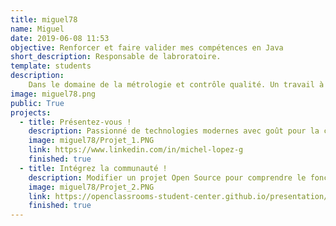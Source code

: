 ```yaml
---
title: miguel78
name: Miguel
date: 2019-06-08 11:53
objective: Renforcer et faire valider mes compétences en Java
short_description: Responsable de labroratoire.
template: students
description:
    Dans le domaine de la métrologie et contrôle qualité. Un travail à la frontière de l'électronique et de l'informatique. Esprit d'entreprise.
image: miguel78.png
public: True
projects:
  - title: Présentez-vous !
    description: Passionné de technologies modernes avec goût pour la créativité, en particulier dans le domaine de l'informatique et l'électronique.
    image: miguel78/Projet_1.PNG
    link: https://www.linkedin.com/in/michel-lopez-g
    finished: true
  - title: Intégrez la communauté !
    description: Modifier un projet Open Source pour comprendre le fonctionnement de Git, de Github et des pull requests. 
    image: miguel78/Projet_2.PNG
    link: https://openclassrooms-student-center.github.io/presentation/students/miguellopez.html
    finished: true
---
```

